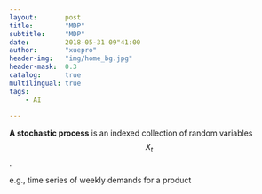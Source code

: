 ```yaml
---
layout:       post
title:        "MDP"
subtitle:     "MDP"
date:         2018-05-31 09"41:00
author:       "xuepro"
header-img:   "img/home_bg.jpg"
header-mask:  0.3
catalog:      true
multilingual: true
tags:
    - AI
     
---    
```


**A stochastic process** is an indexed collection of random variables $$ X_t $$.

 e.g., time series of weekly demands for a product
